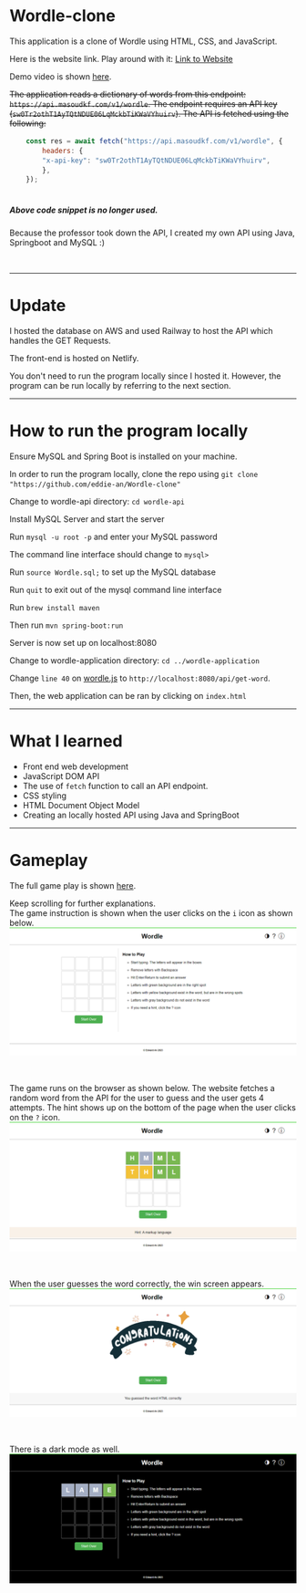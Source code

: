 # Wordle-clone
This application is a clone of Wordle using HTML, CSS, and JavaScript.

Here is the website link. Play around with it: [Link to Website](https://wordle-clone-eddie.netlify.app/)

Demo video is shown [here](https://youtu.be/RwV05SrBHHI).



<strike> The application reads a dictionary of words from this endpoint: `https://api.masoudkf.com/v1/wordle`. The endpoint requires an API key
(`sw0Tr2othT1AyTQtNDUE06LqMckbTiKWaVYhuirv`). The API is fetched using the following: </strike>


```js
    const res = await fetch("https://api.masoudkf.com/v1/wordle", {
        headers: {
        "x-api-key": "sw0Tr2othT1AyTQtNDUE06LqMckbTiKWaVYhuirv",
        },
    });
    
  ```
##### Above code snippet is no longer used.

Because the professor took down the API, I created my own API using Java, Springboot and MySQL :)

<br>

---

# Update

I hosted the database on AWS and used Railway to host the API which handles the GET Requests.

The front-end is hosted on Netlify.

You don't need to run the program locally since I hosted it. However, the program can be run locally by referring to the next section.

---

# How to run the program locally
Ensure MySQL and Spring Boot is installed on your machine.

In order to run the program locally, clone the repo using `git clone "https://github.com/eddie-an/Wordle-clone"`

Change to wordle-api directory: `cd wordle-api`

Install MySQL Server and start the server

Run `mysql -u root -p` and enter your MySQL password

The command line interface should change to `mysql> `

Run `source Wordle.sql;` to set up the MySQL database

Run `quit` to exit out of the mysql command line interface

Run `brew install maven`

Then run `mvn spring-boot:run`

Server is now set up on localhost:8080

Change to wordle-application directory: `cd ../wordle-application`

Change `line 40` on [wordle.js](/wordle-application/wordle.js) to `http://localhost:8080/api/get-word`.

Then, the web application can be ran by clicking on `index.html`

---

# What I learned
* Front end web development
* JavaScript DOM API
* The use of `fetch` function to call an API endpoint.
* CSS styling
* HTML Document Object Model
* Creating an locally hosted API using Java and SpringBoot

---
# Gameplay

The full game play is shown [here](https://youtu.be/RwV05SrBHHI).

Keep scrolling for further explanations. 
<br>
The game instruction is shown when the user clicks on the `i` icon as shown below.
![How to play](how_to_play.png)

<br>

The game runs on the browser as shown below. The website fetches a random word from the API for the user to guess and the user gets 4 attempts.
The hint shows up on the bottom of the page when the user clicks on the `?` icon.
![gameplay](gameplay.png)

<br>

When the user guesses the word correctly, the win screen appears.
![win screen](win_screen.png)

<br>

There is a dark mode as well.
![dark mode](dark_mode.png)

